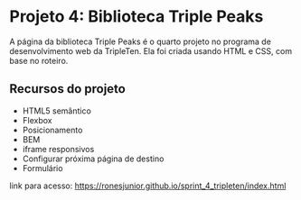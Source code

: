 # Projeto 4: Biblioteca Triple Peaks

A página da biblioteca Triple Peaks é o quarto projeto no programa de desenvolvimento web da TripleTen. Ela foi criada usando HTML e CSS, com base no roteiro.

## Recursos do projeto

- HTML5 semântico
- Flexbox
- Posicionamento
- BEM
- iframe responsivos
- Configurar próxima página de destino
- Formulário

link para acesso: https://ronesjunior.github.io/sprint_4_tripleten/index.html
